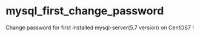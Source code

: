 # mysql_first_change_password
Change password for first installed mysql-server(5.7 version) on CentOS7 !
